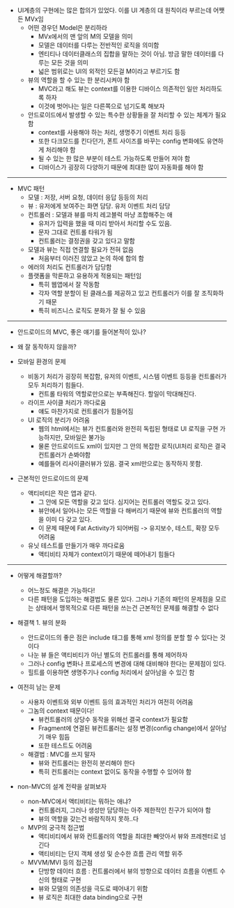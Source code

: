 - UI계층의 구현에는 많은 합의가 있었다. 이를 UI 계층의 대 원칙이라 부르는데 어쨋든 MVx임
	- 어떤 경우던 Model은 분리하라
		- MVx에서의 맨 앞의 M의 모델을 의미
		- 모델은 데이터를 다루는 전반적인 로직을 의미함
		- 엔티티나 데이터클래스의 집합을 말하는 것이 아님. 방금 말한 데이터를 다루는 모든 것을 의미
		- 넓은 범위로는 UI의 외적인 모든걸 M이라고 부르기도 함
	- 뷰의 역할을 할 수 있는 한 분리시켜야 함
		- MVC라고 해도 뷰는 context를 이용한 디바이스 의존적인 일만 처리하도록 하자
		- 이것에 벗어나는 일은 다른쪽으로 넘기도록 해보자
	- 안드로이드에서 발생할 수 있는 특수한 상황들을 잘 처리할 수 있는 체계가 필요함
		- context를 사용해야 하는 처리, 생명주기 이벤트 처리 등등 
		- 또한 다크모드를 킨다던가, 폰트 사이즈를 바꾸는 config 변화에도 유연하게 처리해야 함
		- 될 수 있는 한 많은 부분이 테스트 가능하도록 만들어 져야 함
		- 디바이스가 굉장히 다양하기 때문에 최대한 많이 자동화를 해야 함

---

- MVC 패턴
	- 모델 : 저장, 서버 요청, 데이터 응답 등등의 처리
	- 뷰 : 유저에게 보여주는 화면 담당. 유저 이벤트 처리 담당
	- 컨트롤러 : 모델과 뷰를 마치 레고블럭 마냥 조합해주는 애
		- 유저가 입력을 했을 때 미리 받아서 처리할 수도 있음.
		- 문자 그대로 컨트롤 타워가 됨
		- 컨트롤러는 결정권을 갖고 있다고 말함
	- 모델과 뷰는 직접 연결할 필요가 전혀 없음
		- 처음부터 이러진 않았고 논의 하에 합의 함
	- 에러의 처리도 컨트롤러가 담당함
	- 플랫폼을 막론하고 유용하게 적용되는 패턴임
		- 특히 웹앱에서 잘 작동함
		- 각자 역할 분할이 된 클래스를 제공하고 있고 컨트롤러가 이를 잘 조직화하기 때문
		- 특히 비즈니스 로직도 분화가 잘 될 수 있음
---

- 안드로이드의 MVC, 좋은 얘기를 들어본적이 있나?
- 왜 잘 동작하지 않을까?
	
- 모바일 환경의 문제
	- 비동기 처리가 굉장히 복잡함, 유저의 이벤트, 시스템 이벤트 등등을 컨트롤러가 모두 처리하기 힘들다.
		- 컨트롤 타워의 역할로만으로는 부족해진다. 할일이 막대해진다.
	- 라이프 사이클 처리가 까다로움
		- 얘도 마찬가지로 컨트롤러가 힘들어짐
	- UI 로직의 분리가 어려움
		- 웹의 html에서는 뷰가 컨트롤러와 완전히 독립된 형태로 UI 로직을 구현 가능하지만, 모바일은 불가능
		- 물론 안드로이드도 xml이 있지만 그 안의 복잡한 로직(UI처리 로직)은 결국 컨트롤러가 손봐야함
		- 예를들어 리사이클러뷰가 있음. 결국 xml만으로는 동작하지 못함.

- 근본적인 안드로이드의 문제
	- 액티비티은 작은 앱과 같다.
		- 그 안에 모든 역할을 갖고 있다. 심지어는 컨트롤러 역할도 갖고 있다.
		- 뷰안에서 일어나는 모든 역할을 다 해버리기 때문에 뷰와 컨트롤러의 역할을 이미 다 갖고 있다.
		- 이 문제 때문에 Fat Activity가 되어버림 -> 유지보수, 테스트, 확장 모두 어려움
	- 유닛 테스트를 만들기가 매우 까다로움
		- 액티비티 자체가 context이기 때문에 떼어내기 힘들다

---

- 어떻게 해결할까?
	- 어느정도 해결은 가능하다!
	- 다른 패턴을 도입하는 해결법도 물론 있다. 그러나 기존의 패턴의 문제점을 모르는 상태에서 맹목적으로 다른 패턴을 쓰는건 근본적인 문제를 해결할 수 없다
	
- 해결책 1. 뷰의 분화
	- 안드로이드의 좋은 점은 include 태그를 통해 xml 정의를 분할 할 수 있다는 것이다		 
	- 나눈 뷰 들은 액티비티가 아닌 별도의 컨트롤러를 통해 제어하자
	- 그러나 config 변화나 프로세스의 변경에 대해 대비해야 한다는 문제점이 있다.
	- 힐트를 이용하면 생명주기나 config 처리에서 살아남을 수 있긴 함

- 여전히 남는 문제
	- 사용자 이벤트와 외부 이벤트 등의 효과적인 처리가 여전히 어려움
	- 그놈의 context 때문이다!
		- 뷰컨트롤러의 상당수 동작을 위해선 결국 context가 필요함
		- Fragment에 연결된 뷰컨트롤러는 설정 변경(config change)에서 살아남기 매우 힘듬
		- 또한 테스트도 어려움
	- 해결법 : MVC를 쓰지 말자
		- 뷰와 컨트롤러는 완전히 분리해야 한다
		- 특히 컨트롤러는 context 없이도 동작을 수행할 수 있어야 함	

- non-MVC의 설계 전략을 살펴보자
	- non-MVC에서 액티비티는 뭐하는 애냐?
		- 컨트롤러지, 그러나 생성만 담당하는 아주 제한적인 친구가 되어야 함
		- 뷰의 역할을 갖는건 바람직하지 못하..다
	- MVP의 궁극적 접근법
		- 액티비티에서 뷰와 컨트롤러의 역할을 최대한 빼앗아서 뷰와 프레젠터로 넘긴다
		- 액티비티는 단지 객체 생성 및 순수한 흐름 관리 역할 위주
	- MVVM/MVI 등의 접근점
		- 단방향 데이터 흐름 : 컨트롤러에서 뷰의 방향으로 데이터 흐름을 이벤트 수신의 형태로 구현 
		- 뷰와 모델의 의존성을 극도로 떼어내기 위함
		- 뷰 로직은 최대한 data binding으로 구현
